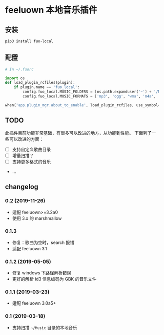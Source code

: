 # feeluown 本地音乐插件

## 安装

```sh
pip3 install fuo-local
```

## 配置

```python
# In ~/.fuorc

import os
def load_plugin_rcfiles(plugin):
    if plugin.name == 'fuo_local':
        config.fuo_local.MUSIC_FOLDERS = [os.path.expanduser('~') + '/Music']
        config.fuo_local.MUSIC_FORMATS = ['mp3', 'ogg', 'wma', 'm4a', 'm4v', 'mp4', 'flac']

when('app.plugin_mgr.about_to_enable', load_plugin_rcfiles, use_symbol=True, aioqueue=False)
```



## TODO

此插件目前功能非常基础，有很多可以改进的地方，从功能到性能。
下面列了一些可以改进的方面：

- [ ] 支持自定义歌曲目录
- [ ] 增量扫描？
- [ ] 支持更多格式的音乐
- ...

## changelog

### 0.2 (2019-11-26)
- 适配 feeluown>=3.2a0
- 使用 3.x 的 marshmallow

### 0.1.3
- 修复：歌曲为空时，search 报错
- 适配 feeluown 3.1

### 0.1.2 (2019-05-05)
- 修复 windows 下路径解析错误
- 更好的解析 id3 信息编码为 GBK 的音乐文件

### 0.1.1 (2019-03-23)
- 适配 feeluown 3.0a5+

### 0.1 (2019-03-18)
- 支持扫描 `~/Music` 目录的本地音乐
